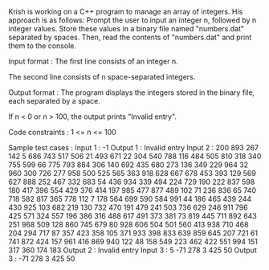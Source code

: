 Krish is working on a C++ program to manage an array of integers. His approach is as follows: Prompt the user to input an integer n, followed by n integer values. Store these values in a binary file named "numbers.dat" separated by spaces. Then, read the contents of "numbers.dat" and print them to the console.

Input format :
The first line consists of an integer n.

The second line consists of n space-separated integers.

Output format :
The program displays the integers stored in the binary file, each separated by a space.

If n < 0 or n > 100, the output prints "Invalid entry".

Code constraints :
1 <= n <= 100

Sample test cases :
Input 1 :
-1
Output 1 :
Invalid entry
Input 2 :
200
893 267 142 5 686 743 517 506 21 493 671 22 304 540 788 116 484 505 810 318 340 755 599 66 775 793 884 306 140 692 435 680 273 136 349 229 964 32 960 300 726 277 958 500 525 565 363 918 628 667 678 453 393 129 569 627 888 252 467 332 683 54 436 934 339 494 224 729 190 222 837 598 180 417 396 554 429 376 414 197 985 477 877 489 102 71 236 836 65 740 718 582 817 365 778 112 7 178 564 699 590 584 991 44 186 465 439 244 430 925 103 682 219 130 732 470 191 479 241 503 736 629 246 911 796 425 571 324 557 196 386 316 488 617 491 373 381 73 819 445 711 892 643 251 968 509 128 860 745 679 80 928 606 504 501 560 413 938 710 468 204 294 717 87 357 423 358 105 371 933 398 833 639 859 645 207 721 61 741 872 424 157 961 416 869 940 122 48 158 549 223 462 422 551 994 151 317 360 174 183
Output 2 :
Invalid entry
Input 3 :
5
-71 278 3 425 50
Output 3 :
-71 278 3 425 50 
